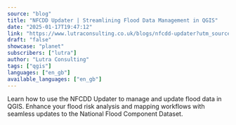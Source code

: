 ```yaml
---
source: "blog"
title: "NFCDD Updater | Streamlining Flood Data Management in QGIS"
date: "2025-01-17T19:47:12"
link: "https://www.lutraconsulting.co.uk/blogs/nfcdd-updater?utm_source=qgis"
draft: "false"
showcase: "planet"
subscribers: ["lutra"]
author: "Lutra Consulting"
tags: ["qgis"]
languages: ["en_gb"]
available_languages: ["en_gb"]
---
```


Learn how to use the NFCDD Updater to manage and update flood data in QGIS. Enhance your flood risk analysis and mapping workflows with seamless updates to the National Flood Component Dataset.
